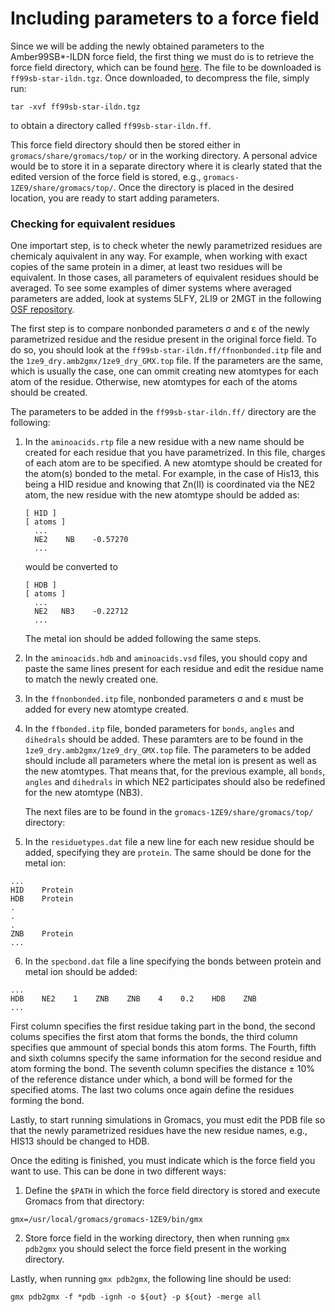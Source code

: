 # Including parameters to a force field

Since we will be adding the newly obtained parameters to the Amber99SB*-ILDN
force field, the first thing we must do is to retrieve the force field directory,
which can be found [here](https://www.gromacs.org/user_contributions.html). The file
to be downloaded is `ff99sb-star-ildn.tgz`. Once downloaded, to decompress
the file, simply run:

```
tar -xvf ff99sb-star-ildn.tgz
```

to obtain a directory called `ff99sb-star-ildn.ff`.

This force field directory should then be stored either in 
`gromacs/share/gromacs/top/` or in the working directory. A personal advice 
would be to store it in a separate directory where it is clearly stated that the 
edited version of the force field is stored, e.g., `gromacs-1ZE9/share/gromacs/top/`. 
Once the directory is placed in the desired location, you are ready to start adding parameters.


### Checking for equivalent residues

One importart step, is to check wheter the newly parametrized residues are chemicaly aquivalent
in any way. For example, when working with exact copies of the same protein in a dimer, at least
two residues will be equivalent. In those cases, all parameters of equivalent residues should be
averaged. To see some examples of dimer systems where averaged parameters are added, look at systems
5LFY, 2LI9 or 2MGT in the following [OSF repository](https://osf.io/y4zk5/).

The first step is to compare nonbonded parameters &sigma; and &epsilon; of the newly 
parametrized residue and the residue present in the original force field. To do so, you should
look at the `ff99sb-star-ildn.ff/ffnonbonded.itp` file and the `1ze9_dry.amb2gmx/1ze9_dry_GMX.top` 
file. If the parameters are the same, which is usually the case, one can ommit creating new atomtypes
for each atom of the residue. Otherwise, new atomtypes for each of the atoms should be created.

The parameters to be added in the `ff99sb-star-ildn.ff/` directory are the following:

1. In the `aminoacids.rtp` file a new residue with a new name should be created for each
residue that you have parametrized. In this file, charges of each atom are to be specified. 
A new atomtype should be created for the atom(s) bonded to the metal. For example, in the case of His13,
this being a HID residue and knowing that Zn(II) is coordinated via the NE2 atom, the new residue with 
the new atomtype should be added as:

    ```
    [ HID ]
    [ atoms ]
      ...
      NE2    NB    -0.57270
      ...
    ```

    would be converted to

    ```
    [ HDB ]
    [ atoms ]
      ...
      NE2   NB3    -0.22712
      ...
    ```

    The metal ion should be added following the same steps.

2. In the `aminoacids.hdb` and `aminoacids.vsd` files, you should copy and paste the same lines present for each 
residue and edit the residue name to match the newly created one.

3. In the `ffnonbonded.itp` file, nonbonded parameters &sigma; and &epsilon; must be added for every new
atomtype created.

4. In the `ffbonded.itp` file, bonded parameters for `bonds`, `angles` and `dihedrals` should be added. These paramters
are to be found in the `1ze9_dry.amb2gmx/1ze9_dry_GMX.top` file. The parameters to be added should include all parameters
where the metal ion is present as well as the new atomtypes. That means that, for the previous example, all `bonds`, `angles` 
and `dihedrals` in which NE2 participates should also be redefined for the new atomtype (NB3).

    The next files are to be found in the `gromacs-1ZE9/share/gromacs/top/` directory:

5. In the `residuetypes.dat` file a new line for each new residue should be added, specifying they are `protein`. The same
should be done for the metal ion:

 ```
 ...
 HID    Protein
 HDB    Protein
 .
 .
 .
 ZNB    Protein
 ...
 ```

6.    In the `specbond.dat` file a line specifying the bonds between protein and metal ion should be added:

 ```
 ...
 HDB    NE2    1    ZNB    ZNB    4    0.2    HDB    ZNB
 ...
 ```

First column specifies the first residue taking part in the bond, the second colums specifies the first atom that forms the bonds,
the third column specifies que ammount of special bonds this atom forms. The Fourth, fifth and sixth columns specify the same
information for the second residue and atom forming the bond. The seventh column specifies the distance &pm; 10% of the reference
distance under which, a bond will be formed for the specified atoms. The last two colums once again define the residues forming the bond.

Lastly, to start running simulations in Gromacs, you must edit the PDB file so that the newly parametrized residues have the new
residue names, e.g., HIS13 should be changed to HDB.

Once the editing is finished, you must indicate which is the force field you want to use. This can be done in two different ways:

1.    Define the `$PATH` in which the force field directory is stored and execute Gromacs from that directory:

 ```
 gmx=/usr/local/gromacs/gromacs-1ZE9/bin/gmx
 ```

2.    Store force field in the working directory, then when running `gmx pdb2gmx` you should select the force field present in the
working directory.

Lastly, when running `gmx pdb2gmx`, the following line should be used:

```
gmx pdb2gmx -f *pdb -ignh -o ${out} -p ${out} -merge all
```
